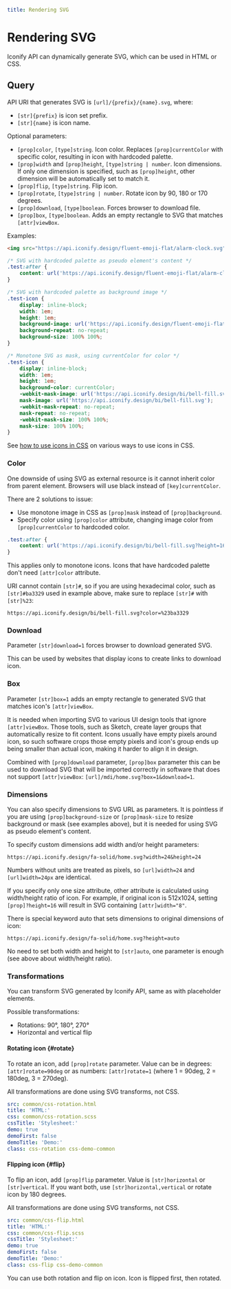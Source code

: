 ```yaml
title: Rendering SVG
```

# Rendering SVG

Iconify API can dynamically generate SVG, which can be used in HTML or CSS.

## Query

API URI that generates SVG is `[url]/{prefix}/{name}.svg`, where:

- `[str]{prefix}` is icon set prefix.
- `[str]{name}` is icon name.

Optional parameters:

- `[prop]color`, `[type]string`. Icon color. Replaces `[prop]currentColor` with specific color, resulting in icon with hardcoded palette.
- `[prop]width` and `[prop]height`, `[type]string | number`. Icon dimensions. If only one dimension is specified, such as `[prop]height`, other dimension will be automatically set to match it.
- `[prop]flip`, `[type]string`. Flip icon.
- `[prop]rotate`, `[type]string | number`. Rotate icon by 90, 180 or 170 degrees.
- `[prop]download`, `[type]boolean`. Forces browser to download file.
- `[prop]box`, `[type]boolean`. Adds an empty rectangle to SVG that matches `[attr]viewBox`.

Examples:

```html
<img src="https://api.iconify.design/fluent-emoji-flat/alarm-clock.svg" />
```

```css
/* SVG with hardcoded palette as pseudo element's content */
.test:after {
	content: url('https://api.iconify.design/fluent-emoji-flat/alarm-clock.svg?height=16');
}

/* SVG with hardcoded palette as background image */
.test-icon {
	display: inline-block;
	width: 1em;
	height: 1em;
	background-image: url('https://api.iconify.design/fluent-emoji-flat/alarm-clock.svg');
	background-repeat: no-repeat;
	background-size: 100% 100%;
}

/* Monotone SVG as mask, using currentColor for color */
.test-icon {
	display: inline-block;
	width: 1em;
	height: 1em;
	background-color: currentColor;
	-webkit-mask-image: url('https://api.iconify.design/bi/bell-fill.svg');
	mask-image: url('https://api.iconify.design/bi/bell-fill.svg');
	-webkit-mask-repeat: no-repeat;
	mask-repeat: no-repeat;
	-webkit-mask-size: 100% 100%;
	mask-size: 100% 100%;
}
```

See [how to use icons in CSS](../icon-components/css.md) on various ways to use icons in CSS.

### Color

One downside of using SVG as external resource is it cannot inherit color from parent element. Browsers will use black instead of `[key]currentColor`.

There are 2 solutions to issue:

- Use monotone image in CSS as `[prop]mask` instead of `[prop]background`.
- Specify color using `[prop]color` attribute, changing image color from `[prop]currentColor` to hardcoded color.

```css
.test:after {
	content: url('https://api.iconify.design/bi/bell-fill.svg?height=16&color=%23ba3329');
}
```

This applies only to monotone icons. Icons that have hardcoded palette don't need `[attr]color` attribute.

URI cannot contain `[str]#`, so if you are using hexadecimal color, such as `[str]#ba3329` used in example above, make sure to replace `[str]#` with `[str]%23`:

```raw
https://api.iconify.design/bi/bell-fill.svg?color=%23ba3329
```

### Download

Parameter `[str]download=1` forces browser to download generated SVG.

This can be used by websites that display icons to create links to download icon.

### Box

Parameter `[str]box=1` adds an empty rectangle to generated SVG that matches icon's `[attr]viewBox`.

It is needed when importing SVG to various UI design tools that ignore `[attr]viewBox`. Those tools, such as Sketch, create layer groups that automatically resize to fit content. Icons usually have empty pixels around icon, so such software crops those empty pixels and icon's group ends up being smaller than actual icon, making it harder to align it in design.

Combined with `[prop]download` parameter, `[prop]box` parameter this can be used to download SVG that will be imported correctly in software that does not support `[attr]viewBox`: `[url]/mdi/home.svg?box=1&download=1`.

### Dimensions

You can also specify dimensions to SVG URL as parameters. It is pointless if you are using `[prop]background-size` or `[prop]mask-size` to resize background or mask (see examples above), but it is needed for using SVG as pseudo element's content.

To specify custom dimensions add width and/or height parameters:

```raw
https://api.iconify.design/fa-solid/home.svg?width=24&height=24
```

Numbers without units are treated as pixels, so `[url]width=24` and `[url]width=24px` are identical.

If you specify only one size attribute, other attribute is calculated using width/height ratio of icon. For example, if original icon is 512x1024, setting `[prop]?height=16` will result in SVG containing `[attr]width="8"`.

There is special keyword auto that sets dimensions to original dimensions of icon:

```raw
https://api.iconify.design/fa-solid/home.svg?height=auto
```

No need to set both width and height to `[str]auto`, one parameter is enough (see above about width/height ratio).

### Transformations

You can transform SVG generated by Iconify API, same as with placeholder elements.

Possible transformations:

- Rotations: 90°, 180°, 270°
- Horizontal and vertical flip

#### Rotating icon {#rotate}

To rotate an icon, add `[prop]rotate` parameter. Value can be in degrees: `[attr]rotate=90deg` or as numbers: `[attr]rotate=1` (where 1 = 90deg, 2 = 180deg, 3 = 270deg).

All transformations are done using SVG transforms, not CSS.

```yaml
src: common/css-rotation.html
title: 'HTML:'
css: common/css-rotation.scss
cssTitle: 'Stylesheet:'
demo: true
demoFirst: false
demoTitle: 'Demo:'
class: css-rotation css-demo-common
```

#### Flipping icon {#flip}

To flip an icon, add `[prop]flip` parameter. Value is `[str]horizontal` or `[str]vertical`. If you want both, use `[str]horizontal,vertical` or rotate icon by 180 degrees.

All transformations are done using SVG transforms, not CSS.

```yaml
src: common/css-flip.html
title: 'HTML:'
css: common/css-flip.scss
cssTitle: 'Stylesheet:'
demo: true
demoFirst: false
demoTitle: 'Demo:'
class: css-flip css-demo-common
```

You can use both rotation and flip on icon. Icon is flipped first, then rotated.
